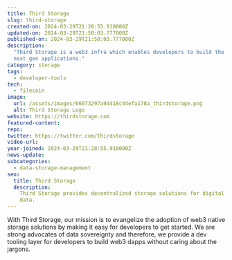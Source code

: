 ```yaml
---
title: Third Storage
slug: third-storage
created-on: 2024-03-29T21:28:55.910000Z
updated-on: 2024-03-29T21:50:03.777000Z
published-on: 2024-03-29T21:50:03.777000Z
description:
  "Third Storage is a web3 infra which enables developers to build the
  next gen applications."
category: storage
tags:
  - developer-tools
tech:
  - filecoin
image:
  url: /assets/images/66073297a94418c44efa178a_thirdstorage.png
  alt: Third Storage Logo
website: https://thirdstorage.com
featured-content:
repo:
twitter: https://twitter.com/thirdstorage
video-url:
year-joined: 2024-03-29T21:28:55.910000Z
news-update:
subcategories:
  - data-storage-management
seo:
  title: Third Storage
  description:
    Third Storage provides decentralized storage solutions for digital
    data.
---
```


With Third Storage, our mission is to evangelize the adoption of web3 native storage solutions by making it easy for developers to get started. We are strong advocates of data sovereignty and therefore, we provide a dev tooling layer for developers to build web3 dapps without caring about the jargons.
